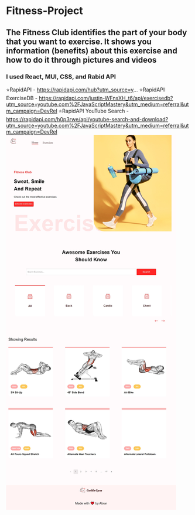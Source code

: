 # Fitness-Project
## The Fitness Club identifies the part of your body that you want to exercise. It shows you information (benefits) about this exercise and how to do it through pictures and videos
### I used React, MUI, CSS, and Rabid API
⭐RapidAPI - https://rapidapi.com/hub?utm_source=y...
⭐RapidAPI ExerciseDB - https://rapidapi.com/justin-WFnsXH_t6/api/exercisedb?utm_source=youtube.com%2FJavaScriptMastery&utm_medium=referral&utm_campaign=DevRel
⭐RapidAPI YouTube Search - https://rapidapi.com/h0p3rwe/api/youtube-search-and-download?utm_source=youtube.com%2FJavaScriptMastery&utm_medium=referral&utm_campaign=DevRel
![](https://github.com/AbrarKhalil26/Fitness-Project/blob/main/design/Home.jpeg)